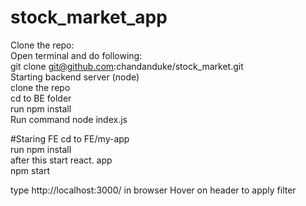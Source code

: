 # stock_market_app
Clone the repo: <br/>
Open terminal and do following: <br/>
git clone git@github.com:chandanduke/stock_market.git <br/>
Starting backend server (node) <br/>
clone the repo <br/> cd to BE folder <br/>
run npm install <br/>
Run command node index.js <br/>


#Staring FE
cd to FE/my-app <br/>
run npm install <br/>
after this start react. app <br/>
npm start<br/>

type http://localhost:3000/ in browser
Hover on header to apply filter 
